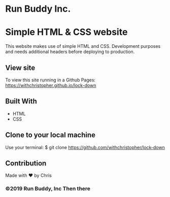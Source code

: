 # Run Buddy Inc.

# Simple HTML & CSS website

This website makes use of simple HTML and CSS. Development purposes and needs additional headers before deploying to production.

## View site

To view this site running in a Github Pages: https://withchristopher.github.io/lock-down

## Built With

- HTML
- CSS

## Clone to your local machine

Use your terminal: \$ git clone https://github.com/withchristopher/lock-down

## Contribution

Made with ❤️ by Chris

### ©️2019 Run Buddy, Inc Then there
